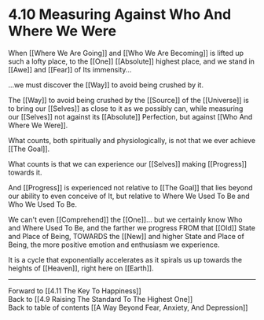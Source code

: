 # 4.10 Measuring Against Who And Where We Were

When [[Where We Are Going]] and [[Who We Are Becoming]] is lifted up such a lofty place, to the [[One]] [[Absolute]] highest place, and we stand in [[Awe]] and [[Fear]] of Its immensity... 

...we must discover the [[Way]] to avoid being crushed by it. 

The [[Way]] to avoid being crushed by the [[Source]] of the [[Universe]] is to bring our [[Selves]] as close to it as we possibly can, while measuring our [[Selves]] not against its [[Absolute]] Perfection, but against [[Who And Where We Were]].   

What counts, both spiritually and physiologically, is not that we ever achieve [[The Goal]].  

What counts is that we can experience our [[Selves]] making [[Progress]] towards it. 

And [[Progress]] is experienced not relative to [[The Goal]] that lies beyond our ability to even conceive of It, but relative to Where We Used To Be and Who We Used To Be. 

We can't even [[Comprehend]] the [[One]]... but we certainly know Who and Where Used To Be, and the farther we progress FROM that [[Old]] State and Place of Being, TOWARDS the [[New]] and higher State and Place of Being, the more positive emotion and enthusiasm we experience. 

It is a cycle that exponentially accelerates as it spirals us up towards the heights of [[Heaven]], right here on [[Earth]].  

___

Forward to [[4.11 The Key To Happiness]]        
Back to [[4.9 Raising The Standard To The Highest One]]      
Back to table of contents [[A Way Beyond Fear, Anxiety, And Depression]]   


